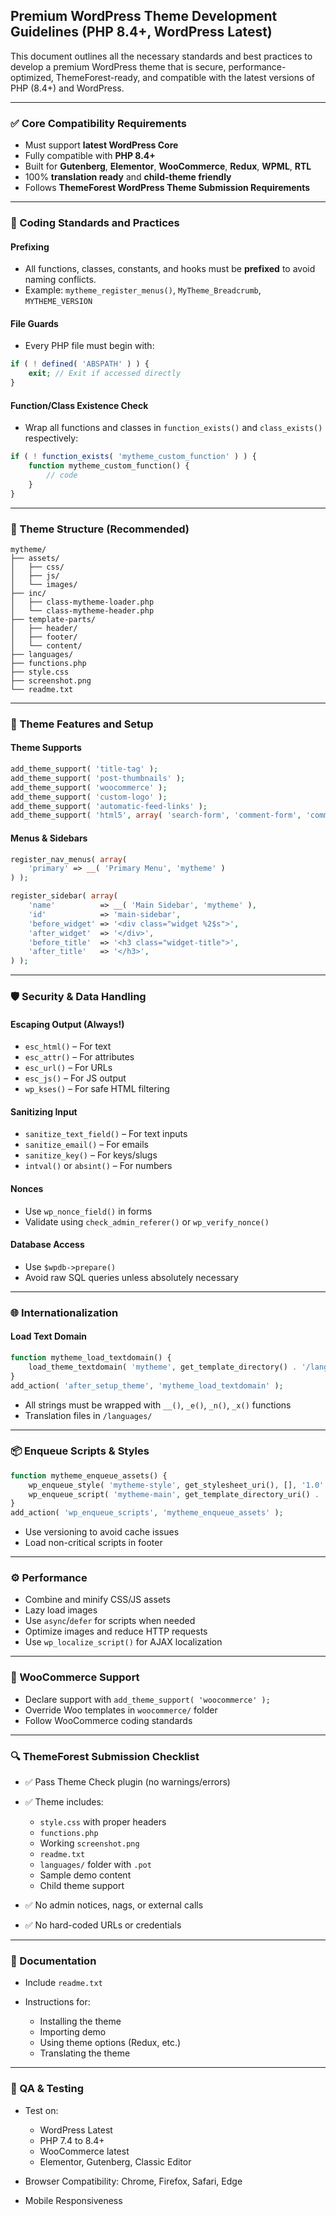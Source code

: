## Premium WordPress Theme Development Guidelines (PHP 8.4+, WordPress Latest)

This document outlines all the necessary standards and best practices to develop a premium WordPress theme that is secure, performance-optimized, ThemeForest-ready, and compatible with the latest versions of PHP (8.4+) and WordPress.

---

### ✅ Core Compatibility Requirements

* Must support **latest WordPress Core**
* Fully compatible with **PHP 8.4+**
* Built for **Gutenberg**, **Elementor**, **WooCommerce**, **Redux**, **WPML**, **RTL**
* 100% **translation ready** and **child-theme friendly**
* Follows **ThemeForest WordPress Theme Submission Requirements**

---

### 🧠 Coding Standards and Practices

#### Prefixing

* All functions, classes, constants, and hooks must be **prefixed** to avoid naming conflicts.
* Example: `mytheme_register_menus()`, `MyTheme_Breadcrumb`, `MYTHEME_VERSION`

#### File Guards

* Every PHP file must begin with:

```php
if ( ! defined( 'ABSPATH' ) ) {
    exit; // Exit if accessed directly
}
```

#### Function/Class Existence Check

* Wrap all functions and classes in `function_exists()` and `class_exists()` respectively:

```php
if ( ! function_exists( 'mytheme_custom_function' ) ) {
    function mytheme_custom_function() {
        // code
    }
}
```

---

### 🎯 Theme Structure (Recommended)

```
mytheme/
├── assets/
│   ├── css/
│   ├── js/
│   └── images/
├── inc/
│   ├── class-mytheme-loader.php
│   └── class-mytheme-header.php
├── template-parts/
│   ├── header/
│   ├── footer/
│   └── content/
├── languages/
├── functions.php
├── style.css
├── screenshot.png
└── readme.txt
```

---

### 🧩 Theme Features and Setup

#### Theme Supports

```php
add_theme_support( 'title-tag' );
add_theme_support( 'post-thumbnails' );
add_theme_support( 'woocommerce' );
add_theme_support( 'custom-logo' );
add_theme_support( 'automatic-feed-links' );
add_theme_support( 'html5', array( 'search-form', 'comment-form', 'comment-list', 'gallery', 'caption' ) );
```

#### Menus & Sidebars

```php
register_nav_menus( array(
    'primary' => __( 'Primary Menu', 'mytheme' )
) );

register_sidebar( array(
    'name'          => __( 'Main Sidebar', 'mytheme' ),
    'id'            => 'main-sidebar',
    'before_widget' => '<div class="widget %2$s">',
    'after_widget'  => '</div>',
    'before_title'  => '<h3 class="widget-title">',
    'after_title'   => '</h3>',
) );
```

---

### 🛡️ Security & Data Handling

#### Escaping Output (Always!)

* `esc_html()` – For text
* `esc_attr()` – For attributes
* `esc_url()` – For URLs
* `esc_js()` – For JS output
* `wp_kses()` – For safe HTML filtering

#### Sanitizing Input

* `sanitize_text_field()` – For text inputs
* `sanitize_email()` – For emails
* `sanitize_key()` – For keys/slugs
* `intval()` or `absint()` – For numbers

#### Nonces

* Use `wp_nonce_field()` in forms
* Validate using `check_admin_referer()` or `wp_verify_nonce()`

#### Database Access

* Use `$wpdb->prepare()`
* Avoid raw SQL queries unless absolutely necessary

---

### 🌐 Internationalization

#### Load Text Domain

```php
function mytheme_load_textdomain() {
    load_theme_textdomain( 'mytheme', get_template_directory() . '/languages' );
}
add_action( 'after_setup_theme', 'mytheme_load_textdomain' );
```

* All strings must be wrapped with `__()`, `_e()`, `_n()`, `_x()` functions
* Translation files in `/languages/`

---

### 📦 Enqueue Scripts & Styles

```php
function mytheme_enqueue_assets() {
    wp_enqueue_style( 'mytheme-style', get_stylesheet_uri(), [], '1.0' );
    wp_enqueue_script( 'mytheme-main', get_template_directory_uri() . '/assets/js/main.js', [ 'jquery' ], '1.0', true );
}
add_action( 'wp_enqueue_scripts', 'mytheme_enqueue_assets' );
```

* Use versioning to avoid cache issues
* Load non-critical scripts in footer

---

### ⚙️ Performance

* Combine and minify CSS/JS assets
* Lazy load images
* Use `async`/`defer` for scripts when needed
* Optimize images and reduce HTTP requests
* Use `wp_localize_script()` for AJAX localization

---

### 🛒 WooCommerce Support

* Declare support with `add_theme_support( 'woocommerce' );`
* Override Woo templates in `woocommerce/` folder
* Follow WooCommerce coding standards

---

### 🔍 ThemeForest Submission Checklist

* ✅ Pass Theme Check plugin (no warnings/errors)
* ✅ Theme includes:

  * `style.css` with proper headers
  * `functions.php`
  * Working `screenshot.png`
  * `readme.txt`
  * `languages/` folder with `.pot`
  * Sample demo content
  * Child theme support
* ✅ No admin notices, nags, or external calls
* ✅ No hard-coded URLs or credentials

---

### 📘 Documentation

* Include `readme.txt`
* Instructions for:

  * Installing the theme
  * Importing demo
  * Using theme options (Redux, etc.)
  * Translating the theme

---

### 🧪 QA & Testing

* Test on:

  * WordPress Latest
  * PHP 7.4 to 8.4+
  * WooCommerce latest
  * Elementor, Gutenberg, Classic Editor
* Browser Compatibility: Chrome, Firefox, Safari, Edge
* Mobile Responsiveness

  
